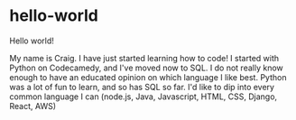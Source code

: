 # hello-world

Hello world!

My name is Craig. I have just started learning how to code! I started with Python on Codecamedy, and I've moved now to SQL. I do not really know enough to have an educated opinion on which language I like best. Python was a lot of fun to learn, and so has SQL so far. I'd like to dip into every common language I can (node.js, Java, Javascript, HTML, CSS, Django, React, AWS)
